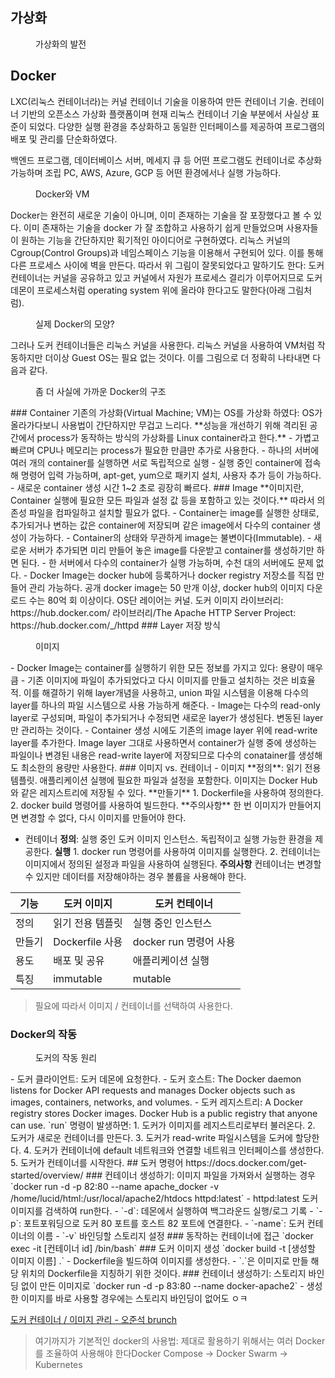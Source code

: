 ## 가상화

<figure style="width: 85%" class="align-center">
  <img src="https://onedrive.live.com/embed?resid=C4F97B3B64AE3E7A%217103&authkey=%21AHT9k1OLhSP0_4U&width=1600&height=1360" alt="">
  <figcaption>가상화의 발전</figcaption>
</figure>

## Docker
LXC(리눅스 컨테이너라)는 커널 컨테이너 기술을 이용하여 만든 컨테이너 기술. 컨테이너 기반의 오픈소스 가상화 플랫폼이며 현재 리눅스 컨테이너 기술 부분에서 사실상 표준이 되었다. 다양한 실행 환경을 추상화하고 동일한 인터페이스를 제공하여 프로그램의 배포 및 관리를 단순화하였다.

백엔드 프로그램, 데이터베이스 서버, 메세지 큐 등 어떤 프로그램도 컨테이너로 추상화 가능하며 조립 PC, AWS, Azure, GCP 등 어떤 환경에서나 실행 가능하다.
<figure style="width: 85%" class="align-center">
  <img src="https://onedrive.live.com/embed?resid=C4F97B3B64AE3E7A%217101&authkey=%21AOoJwnPB9h8kRxs&width=655&height=365" alt="">
  <figcaption>Docker와 VM</figcaption>
</figure>
Docker는 완전히 새로운 기술이 아니며, 이미 존재하는 기술을 잘 포장했다고 볼 수 있다. 이미 존재하는 기술을 docker 가 잘 조합하고 사용하기 쉽게 만들었으며 사용자들이 원하는 기능을 간단하지만 획기적인 아이디어로 구현하였다.
리눅스 커널의 Cgroup(Control Groups)과 네임스페이스 기능을 이용해서 구현되어 있다. 이를 통해 다른 프로세스 사이에 벽을 만든다. 따라서 위 그림이 잘못되었다고 말하기도 한다: 도커 컨테이너는 커널을 공유하고 있고 커널에서 자원가 프로세스 결리가 이루어지므로 도커 데몬이 프로세스처럼 operating system 위에 올라야 한다고도 말한다(아래 그림처럼).
<figure style="width: 85%" class="align-center">
  <img src="https://onedrive.live.com/embed?resid=C4F97B3B64AE3E7A%217722&authkey=%21AM3arW1yLRTaim4&width=1155&height=511" alt="">
  <figcaption>실제 Docker의 모양?</figcaption>
</figure>
그러나 도커 컨테이너들은 리눅스 커널을 사용한다. 리눅스 커널을 사용하여 VM처럼 작동하지만 더이상 Guest OS는 필요 없는 것이다. 이를 그림으로 더 정확히 나타내면 다음과 같다.
<figure style="width: 85%" class="align-center">
  <img src="https://onedrive.live.com/embed?resid=C4F97B3B64AE3E7A%217723&authkey=%21AHgeeX4DYWLMrwo&width=556&height=430" alt="">
  <figcaption>좀 더 사실에 가까운 Docker의 구조</figcaption>
</figure>
### Container
기존의 가상화(Virtual Machine; VM)는 OS를 가상화 하였다: OS가 올라가다보니 사용법이 간단하지만 무겁고 느리다. **성능을 개선하기 위해 격리된 공간에서 process가 동작하는 방식의 가상화를 Linux container라고 한다.**
- 가볍고 빠르며 CPU나 메모리는 process가 필요한 만큼만 추가로 사용한다.
- 하나의 서버에 여러 개의 container를 실행하면 서로 독립적으로 실행
- 실행 중인 container에 접속해 명령어 입력 가능하며, apt-get, yum으로 패키지 설치, 사용자 추가 등이 가능하다.
- 새로운 container 생성 시간 1~2 초로 굉장히 빠르다.
### Image
**이미지란, Container 실행에 필요한 모든 파일과 설정 값 등을 포함하고 있는 것이다.** 따라서 의존성 파일을 컴파일하고 설치할 필요가 없다.
- Container는 image를 실행한 상태로, 추가되거나 변하는 값은 container에 저장되며 같은 image에서 다수의 container 생성이 가능하다.
- Container의 상태와 무관하게 image는 불변이다(Immutable).
- 새로운 서버가 추가되면 미리 만들어 놓은 image를 다운받고 container를 생성하기만 하면 된다.
- 한 서버에서 다수의 container가 실행 가능하며, 수천 대의 서버에도 문제 없다.
- Docker Image는 docker hub에 등록하거나 docker registry 저장소를 직접 만들어 관리 가능하다.
	공개 docker image는 50 만개 이상, docker hub의 이미지 다운로드 수는 80억 회 이상이다.
OS단 레이어는 커널.
도커 이미지 라이브러리: https://hub.docker.com/
라이브러리/The Apache HTTP Server Project: https://hub.docker.com/_/httpd
### Layer 저장 방식
<figure style="width: 85%" class="align-center">
  <img src="https://onedrive.live.com/embed?resid=C4F97B3B64AE3E7A%217100&authkey=%21APv_maisT7culBw&width=894&height=378" alt="">
  <figcaption>이미지</figcaption>
</figure>
- Docker Image는 container를 실행하기 위한 모든 정보를 가지고 있다: 용량이 매우 큼
- 기존 이미지에 파일이 추가되었다고 다시 이미지를 만들고 설치하는 것은 비효율적.
	이를 해결하기 위해 layer개념을 사용하고, union 파일 시스템을 이용해 다수의 layer를 하나의 파일 시스템으로 사용 가능하게 해준다.
- Image는 다수의 read-only layer로 구성되며, 파일이 추가되거나 수정되면 새로운 layer가 생성된다.	변동된 layer만 관리하는 것이다.
- Container 생성 시에도 기존의 image layer 위에 read-write layer를 추가한다.
	Image layer 그대로 사용하면서 container가 실행 중에 생성하는 파일이나 변경된 내용은 read-write layer에 저장되므로 다수의 conatainer를 생성해도 최소한의 용량만 사용한다.
### 이미지 vs. 컨테이너
- 이미지
	**정의**: 읽기 전용 템플릿. 애플리케이션 실행에 필요한 파일과 설정을 포함한다. 이미지는 Docker Hub와 같은 레지스트리에 저장될 수 있다.
	**만들기**
		1. Dockerfile을 사용하여 정의한다.
		2. docker build 명령어를 사용하여 빌드한다.
	**주의사항**
		한 번 이미지가 만들어지면 변경할 수 없다, 다시 이미지를 만들어야 한다.

- 컨테이너
	**정의**: 실행 중인 도커 이미지 인스턴스. 독립적이고 실행 가능한 환경을 제공한다.
	**실행**
		1. docker run 명령어를 사용하여 이미지를 실행한다.
		2. 컨테이너는 이미지에서 정의된 설정과 파일을 사용하여 실행된다.
	**주의사항**
		컨테이너는 변경할 수 있지만 데이터를 저장해야하는 경우 볼륨을 사용해야 한다.

| 기능  | 도커 이미지        | 도커 컨테이너           |
| --- | ------------- | ----------------- |
| 정의  | 읽기 전용 템플릿     | 실행 중인 인스턴스        |
| 만들기 | Dockerfile 사용 | docker run 명령어 사용 |
| 용도  | 배포 및 공유       | 애플리케이션 실행         |
| 특징  | immutable     | mutable           |
> 필요에 따라서 이미지 / 컨테이너를 선택하여 사용한다.
### Docker의 작동
<figure style="width: 85%" class="align-center">
  <img src="https://onedrive.live.com/embed?resid=C4F97B3B64AE3E7A%217102&authkey=%21AJGwf8JfUtfx8mg&width=800&height=800" alt="">
  <figcaption>도커의 작동 원리</figcaption>
</figure>
- 도커 클라이언트: 도커 데몬에 요청한다.
- 도커 호스트: The Docker daemon listens for Docker API requests and manages Docker objects such as images, containers, networks, and volumes. 
- 도커 레지스트리: A Docker registry stores Docker images. Docker Hub is a public registry that anyone can use.
`run` 명령이 발생하면:
	1. 도커가 이미지를 레지스트리로부터 불러온다.
	2. 도커가 새로운 컨테이너를 만든다.
	3. 도커가 read-write 파일시스템을 도커에 할당한다.
	4. 도커가 컨테이너에 default 네트워크와 연결할 네트워크 인터페이스를 생성한다.
	5. 도커가 컨테이너를 시작한다.
## 도커 명령어
https://docs.docker.com/get-started/overview/
### 컨테이너 생성하기: 이미지 파일을 가져와서 실행하는 경우
`docker run -d -p 82:80 --name apache_docker -v /home/lucid/html:/usr/local/apache2/htdocs httpd:latest`
- httpd:latest 도커 이미지를 검색하여 run한다. 
- `-d`: 데몬에서 실행하여 백그라운드 실행/로그 기록
- `-p`: 포트포워딩으로 도커 80 포트를 호스트 82 포트에 연결한다.
- `-name`: 도커 컨테이너의 이름
- `-v` 바인딩할 스토리지 설정
### 동작하는 컨테이너에 접근
`docker exec -it [컨테이너 id] /bin/bash`
### 도커 이미지 생성
`docker build -t [생성할 이미지 이름] .`
- Dockerfile을 빌드하여 이미지를 생성한다. 
- `.`은 이미지로 만들 해당 위치의 Dockerfile을 지칭하기 위한 것이다.
### 컨테이너 생성하기: 스토리지 바인딩 없이 만든 이미지로
`docker run -d -p 83:80 --name docker-apache2`
- 생성한 이미지를 바로 사용할 경우에는 스토리지 바인딩이 없어도 ㅇㅋ

[도커 컨테이너 / 이미지 관리 - 오준석 brunch](https://brunch.co.kr/@hopeless/10)

> 여기까지가 기본적인 docker의 사용법: 제대로 활용하기 위해서는 여러 Docker를 조율하여 사용해야 한다Docker Compose → Docker Swarm → Kubernetes